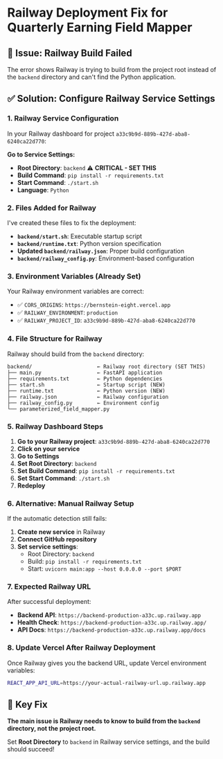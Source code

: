 # Railway Deployment Fix for Quarterly Earning Field Mapper

## 🚨 Issue: Railway Build Failed

The error shows Railway is trying to build from the project root instead of the `backend` directory and can't find the Python application.

## ✅ Solution: Configure Railway Service Settings

### **1. Railway Service Configuration**

In your Railway dashboard for project `a33c9b9d-889b-427d-aba8-6240ca22d770`:

**Go to Service Settings:**
- **Root Directory**: `backend` ⚠️ **CRITICAL - SET THIS**
- **Build Command**: `pip install -r requirements.txt`
- **Start Command**: `./start.sh`
- **Language**: `Python`

### **2. Files Added for Railway**

I've created these files to fix the deployment:

- **`backend/start.sh`**: Executable startup script
- **`backend/runtime.txt`**: Python version specification  
- **Updated `backend/railway.json`**: Proper build configuration
- **`backend/railway_config.py`**: Environment-based configuration

### **3. Environment Variables (Already Set)**

Your Railway environment variables are correct:
- ✅ `CORS_ORIGINS`: `https://bernstein-eight.vercel.app`
- ✅ `RAILWAY_ENVIRONMENT`: `production`  
- ✅ `RAILWAY_PROJECT_ID`: `a33c9b9d-889b-427d-aba8-6240ca22d770`

### **4. File Structure for Railway**

Railway should build from the `backend` directory:

```
backend/                     ← Railway root directory (SET THIS)
├── main.py                  ← FastAPI application
├── requirements.txt         ← Python dependencies
├── start.sh                 ← Startup script (NEW)
├── runtime.txt              ← Python version (NEW)
├── railway.json             ← Railway configuration
├── railway_config.py        ← Environment config
└── parameterized_field_mapper.py
```

### **5. Railway Dashboard Steps**

1. **Go to your Railway project**: `a33c9b9d-889b-427d-aba8-6240ca22d770`
2. **Click on your service**
3. **Go to Settings**
4. **Set Root Directory**: `backend`
5. **Set Build Command**: `pip install -r requirements.txt`
6. **Set Start Command**: `./start.sh`
7. **Redeploy**

### **6. Alternative: Manual Railway Setup**

If the automatic detection still fails:

1. **Create new service** in Railway
2. **Connect GitHub repository**
3. **Set service settings**:
   - Root Directory: `backend`
   - Build: `pip install -r requirements.txt`
   - Start: `uvicorn main:app --host 0.0.0.0 --port $PORT`

### **7. Expected Railway URL**

After successful deployment:
- **Backend API**: `https://backend-production-a33c.up.railway.app`
- **Health Check**: `https://backend-production-a33c.up.railway.app/`
- **API Docs**: `https://backend-production-a33c.up.railway.app/docs`

### **8. Update Vercel After Railway Deployment**

Once Railway gives you the backend URL, update Vercel environment variables:

```bash
REACT_APP_API_URL=https://your-actual-railway-url.up.railway.app
```

## 🎯 Key Fix

**The main issue is Railway needs to know to build from the `backend` directory, not the project root.**

Set **Root Directory** to `backend` in Railway service settings, and the build should succeed!
